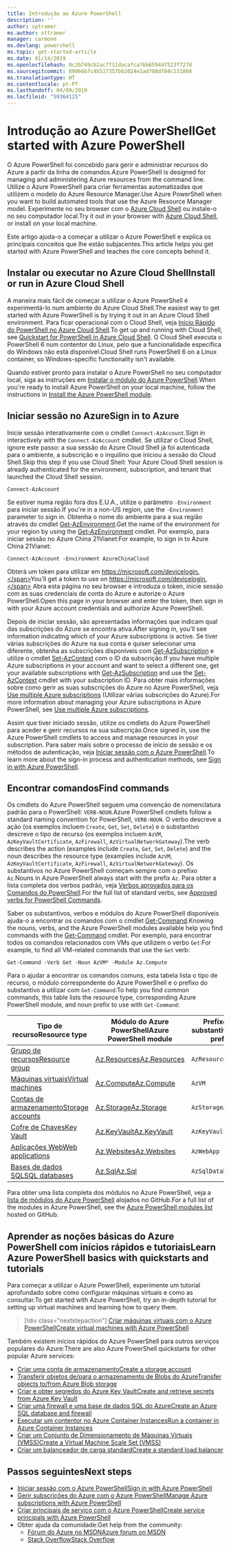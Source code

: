 ```yaml
---
title: Introdução ao Azure PowerShell
description: ''
author: sptramer
ms.author: sttramer
manager: carmonm
ms.devlang: powershell
ms.topic: get-started-article
ms.date: 01/14/2019
ms.openlocfilehash: 0c3b749cb2ac7f11dacafca76b65944f523f727d
ms.sourcegitcommit: 89066b7c4b527357bb2024e1ad708df84c131804
ms.translationtype: HT
ms.contentlocale: pt-PT
ms.lasthandoff: 04/09/2019
ms.locfileid: "59364125"
---
```

# <a name="get-started-with-azure-powershell"></a><span data-ttu-id="15f52-102">Introdução ao Azure PowerShell</span><span class="sxs-lookup"><span data-stu-id="15f52-102">Get started with Azure PowerShell</span></span>

<span data-ttu-id="15f52-103">O Azure PowerShell foi concebido para gerir e administrar recursos do Azure a partir da linha de comandos.</span><span class="sxs-lookup"><span data-stu-id="15f52-103">Azure PowerShell is designed for managing and administering Azure resources from the command line.</span></span> <span data-ttu-id="15f52-104">Utilize o Azure PowerShell para criar ferramentas automatizadas que utilizem o modelo do Azure Resource Manager.</span><span class="sxs-lookup"><span data-stu-id="15f52-104">Use Azure PowerShell when you want to build automated tools that use the Azure Resource Manager model.</span></span>
<span data-ttu-id="15f52-105">Experimente no seu browser com o [Azure Cloud Shell](/azure/cloud-shell/overview) ou instale-o no seu computador local.</span><span class="sxs-lookup"><span data-stu-id="15f52-105">Try it out in your browser with [Azure Cloud Shell](/azure/cloud-shell/overview), or install on your local machine.</span></span>

<span data-ttu-id="15f52-106">Este artigo ajuda-o a começar a utilizar o Azure PowerShell e explica os principais conceitos que lhe estão subjacentes.</span><span class="sxs-lookup"><span data-stu-id="15f52-106">This article helps you get started with Azure PowerShell and teaches the core concepts behind it.</span></span>

## <a name="install-or-run-in-azure-cloud-shell"></a><span data-ttu-id="15f52-107">Instalar ou executar no Azure Cloud Shell</span><span class="sxs-lookup"><span data-stu-id="15f52-107">Install or run in Azure Cloud Shell</span></span>

<span data-ttu-id="15f52-108">A maneira mais fácil de começar a utilizar o Azure PowerShell é experimentá-lo num ambiente do Azure Cloud Shell.</span><span class="sxs-lookup"><span data-stu-id="15f52-108">The easiest way to get started with Azure PowerShell is by trying it out in an Azure Cloud Shell environment.</span></span>
<span data-ttu-id="15f52-109">Para ficar operacional com o Cloud Shell, veja [Início Rápido do PowerShell no Azure Cloud Shell](/azure/cloud-shell/quickstart-powershell).</span><span class="sxs-lookup"><span data-stu-id="15f52-109">To get up and running with Cloud Shell, see [Quickstart for PowerShell in Azure Cloud Shell](/azure/cloud-shell/quickstart-powershell).</span></span>
<span data-ttu-id="15f52-110">O Cloud Shell executa o PowerShell 6 num contentor do Linux, pelo que a funcionalidade específica do Windows não está disponível.</span><span class="sxs-lookup"><span data-stu-id="15f52-110">Cloud Shell runs PowerShell 6 on a Linux container, so Windows-specific functionality isn't available.</span></span>

<span data-ttu-id="15f52-111">Quando estiver pronto para instalar o Azure PowerShell no seu computador local, siga as instruções em [Instalar o módulo do Azure PowerShell](install-az-ps.md).</span><span class="sxs-lookup"><span data-stu-id="15f52-111">When you're ready to install Azure PowerShell on your local machine, follow the instructions in [Install the Azure PowerShell module](install-az-ps.md).</span></span>

## <a name="sign-in-to-azure"></a><span data-ttu-id="15f52-112">Iniciar sessão no Azure</span><span class="sxs-lookup"><span data-stu-id="15f52-112">Sign in to Azure</span></span>

<span data-ttu-id="15f52-113">Inicie sessão interativamente com o cmdlet `Connect-AzAccount`.</span><span class="sxs-lookup"><span data-stu-id="15f52-113">Sign in interactively with the `Connect-AzAccount` cmdlet.</span></span> <span data-ttu-id="15f52-114">Se utilizar o Cloud Shell, ignore este passo: a sua sessão do Azure Cloud Shell já foi autenticada para o ambiente, a subscrição e o inquilino que iniciou a sessão do Cloud Shell.</span><span class="sxs-lookup"><span data-stu-id="15f52-114">Skip this step if you use Cloud Shell: Your Azure Cloud Shell session is already authenticated for the environment, subscription, and tenant that launched the Cloud Shell session.</span></span>

```azurepowershell-interactive
Connect-AzAccount
```

<span data-ttu-id="15f52-115">Se estiver numa região fora dos E.U.A., utilize o parâmetro `-Environment` para iniciar sessão.</span><span class="sxs-lookup"><span data-stu-id="15f52-115">If you're in a non-US region, use the `-Environment` parameter to sign in.</span></span> <span data-ttu-id="15f52-116">Obtenha o nome do ambiente para a sua região através do cmdlet [Get-AzEnvironment](/powershell/module/Az.Accounts/Get-AzEnvironment).</span><span class="sxs-lookup"><span data-stu-id="15f52-116">Get the name of the environment for your region by using the [Get-AzEnvironment](/powershell/module/Az.Accounts/Get-AzEnvironment) cmdlet.</span></span> <span data-ttu-id="15f52-117">Por exemplo, para iniciar sessão no Azure China 21Vianet:</span><span class="sxs-lookup"><span data-stu-id="15f52-117">For example, to sign in to Azure China 21Vianet:</span></span>

```azurepowershell-interactive
Connect-AzAccount -Environment AzureChinaCloud
```

<span data-ttu-id="15f52-118">Obterá um token para utilizar em https://microsoft.com/devicelogin.</span><span class="sxs-lookup"><span data-stu-id="15f52-118">You'll get a token to use on https://microsoft.com/devicelogin.</span></span> <span data-ttu-id="15f52-119">Abra esta página no seu browser e introduza o token, inicie sessão com as suas credenciais de conta do Azure e autorize o Azure PowerShell.</span><span class="sxs-lookup"><span data-stu-id="15f52-119">Open this page in your browser and enter the token, then sign in with your Azure account credentials and authorize Azure PowerShell.</span></span> 

<span data-ttu-id="15f52-120">Depois de iniciar sessão, são apresentadas informações que indicam qual das subscrições do Azure se encontra ativa.</span><span class="sxs-lookup"><span data-stu-id="15f52-120">After signing in, you'll see information indicating which of your Azure subscriptions is active.</span></span> <span data-ttu-id="15f52-121">Se tiver várias subscrições do Azure na sua conta e quiser selecionar uma diferente, obtenha as subscrições disponíveis com [Get-AzSubscription](/powershell/module/az.accounts/get-azsubscription) e utilize o cmdlet [Set-AzContext](/powershell/module/az.accounts/set-azcontext) com o ID da subscrição.</span><span class="sxs-lookup"><span data-stu-id="15f52-121">If you have multiple Azure subscriptions in your account and want to select a different one, get your available subscriptions with [Get-AzSubscription](/powershell/module/az.accounts/get-azsubscription) and use the [Set-AzContext](/powershell/module/az.accounts/set-azcontext) cmdlet with your subscription ID.</span></span>
<span data-ttu-id="15f52-122">Para obter mais informações sobre como gerir as suas subscrições do Azure no Azure PowerShell, veja [Use multiple Azure subscriptions](manage-subscriptions-azureps.md) (Utilizar várias subscrições do Azure).</span><span class="sxs-lookup"><span data-stu-id="15f52-122">For more information about managing your Azure subscriptions in Azure PowerShell, see [Use multiple Azure subscriptions](manage-subscriptions-azureps.md).</span></span>

<span data-ttu-id="15f52-123">Assim que tiver iniciado sessão, utilize os cmdlets do Azure PowerShell para aceder e gerir recursos na sua subscrição.</span><span class="sxs-lookup"><span data-stu-id="15f52-123">Once signed in, use the Azure PowerShell cmdlets to access and manage resources in your subscription.</span></span> <span data-ttu-id="15f52-124">Para saber mais sobre o processo de início de sessão e os métodos de autenticação, veja [Iniciar sessão com o Azure PowerShell](authenticate-azureps.md).</span><span class="sxs-lookup"><span data-stu-id="15f52-124">To learn more about the sign-in process and authentication methods, see [Sign in with Azure PowerShell](authenticate-azureps.md).</span></span>

## <a name="find-commands"></a><span data-ttu-id="15f52-125">Encontrar comandos</span><span class="sxs-lookup"><span data-stu-id="15f52-125">Find commands</span></span>

<span data-ttu-id="15f52-126">Os cmdlets do Azure PowerShell seguem uma convenção de nomenclatura padrão para o PowerShell: `VERB-NOUN`.</span><span class="sxs-lookup"><span data-stu-id="15f52-126">Azure PowerShell cmdlets follow a standard naming convention for PowerShell, `VERB-NOUN`.</span></span> <span data-ttu-id="15f52-127">O verbo descreve a ação (os exemplos incluem `Create`, `Get`, `Set`, `Delete`) e o substantivo descreve o tipo de recurso (os exemplos incluem `AzVM`, `AzKeyVaultCertificate`, `AzFirewall`, `AzVirtualNetworkGateway`).</span><span class="sxs-lookup"><span data-stu-id="15f52-127">The verb describes the action (examples include `Create`, `Get`, `Set`, `Delete`) and the noun describes the resource type (examples include `AzVM`, `AzKeyVaultCertificate`, `AzFirewall`, `AzVirtualNetworkGateway`).</span></span> <span data-ttu-id="15f52-128">Os substantivos no Azure PowerShell começam sempre com o prefixo `Az`.</span><span class="sxs-lookup"><span data-stu-id="15f52-128">Nouns in Azure PowerShell always start with the prefix `Az`.</span></span> <span data-ttu-id="15f52-129">Para obter a lista completa dos verbos padrão, veja [Verbos aprovados para os Comandos do PowerShell](/powershell/developer/cmdlet/approved-verbs-for-windows-powershell-commands).</span><span class="sxs-lookup"><span data-stu-id="15f52-129">For the full list of standard verbs, see [Approved verbs for PowerShell Commands](/powershell/developer/cmdlet/approved-verbs-for-windows-powershell-commands).</span></span>

<span data-ttu-id="15f52-130">Saber os substantivos, verbos e módulos do Azure PowerShell disponíveis ajuda-o a encontrar os comandos com o cmdlet [Get-Command](/powershell/module/microsoft.powershell.core/get-command).</span><span class="sxs-lookup"><span data-stu-id="15f52-130">Knowing the nouns, verbs, and the Azure PowerShell modules available help you find commands with the [Get-Command](/powershell/module/microsoft.powershell.core/get-command) cmdlet.</span></span> <span data-ttu-id="15f52-131">Por exemplo, para encontrar todos os comandos relacionados com VMs que utilizem o verbo `Get`:</span><span class="sxs-lookup"><span data-stu-id="15f52-131">For example, to find all VM-related commands that use the `Get` verb:</span></span>

```powershell-interactive
Get-Command -Verb Get -Noun AzVM* -Module Az.Compute
```

<span data-ttu-id="15f52-132">Para o ajudar a encontrar os comandos comuns, esta tabela lista o tipo de recurso, o módulo correspondente do Azure PowerShell e o prefixo do substantivo a utilizar com `Get-Command`:</span><span class="sxs-lookup"><span data-stu-id="15f52-132">To help you find common commands, this table lists the resource type, corresponding Azure PowerShell module, and noun prefix to use with `Get-Command`:</span></span>

| <span data-ttu-id="15f52-133">Tipo de recurso</span><span class="sxs-lookup"><span data-stu-id="15f52-133">Resource type</span></span> | <span data-ttu-id="15f52-134">Módulo do Azure PowerShell</span><span class="sxs-lookup"><span data-stu-id="15f52-134">Azure PowerShell module</span></span> | <span data-ttu-id="15f52-135">Prefixo do substantivo</span><span class="sxs-lookup"><span data-stu-id="15f52-135">Noun prefix</span></span> |
|---------------|-------------------------|----------------|
| [<span data-ttu-id="15f52-136">Grupo de recursos</span><span class="sxs-lookup"><span data-stu-id="15f52-136">Resource group</span></span>](/azure/azure-resource-manager/resource-group-overview) | [<span data-ttu-id="15f52-137">Az.Resources</span><span class="sxs-lookup"><span data-stu-id="15f52-137">Az.Resources</span></span>](/powershell/module/az.resources#resources) | `AzResourceGroup` |
| [<span data-ttu-id="15f52-138">Máquinas virtuais</span><span class="sxs-lookup"><span data-stu-id="15f52-138">Virtual machines</span></span>](/azure/virtual-machines) | [<span data-ttu-id="15f52-139">Az.Compute</span><span class="sxs-lookup"><span data-stu-id="15f52-139">Az.Compute</span></span>](/powershell/module/az.compute#virtual_machines) | `AzVM` |
| [<span data-ttu-id="15f52-140">Contas de armazenamento</span><span class="sxs-lookup"><span data-stu-id="15f52-140">Storage accounts</span></span>](/azure/storage/common/storage-introduction) | [<span data-ttu-id="15f52-141">Az.Storage</span><span class="sxs-lookup"><span data-stu-id="15f52-141">Az.Storage</span></span>](/powershell/module/az.storage/) | `AzStorageAccount` |
| [<span data-ttu-id="15f52-142">Cofre de Chaves</span><span class="sxs-lookup"><span data-stu-id="15f52-142">Key Vault</span></span>](/azure/key-vault/key-vault-whatis) | [<span data-ttu-id="15f52-143">Az.KeyVault</span><span class="sxs-lookup"><span data-stu-id="15f52-143">Az.KeyVault</span></span>](/powershell/module/az.keyvault) | `AzKeyVault` |
| [<span data-ttu-id="15f52-144">Aplicações Web</span><span class="sxs-lookup"><span data-stu-id="15f52-144">Web applications</span></span>](/azure/app-service) | [<span data-ttu-id="15f52-145">Az.Websites</span><span class="sxs-lookup"><span data-stu-id="15f52-145">Az.Websites</span></span>](/powershell/module/az.websites) | `AzWebApp` |
| [<span data-ttu-id="15f52-146">Bases de dados SQL</span><span class="sxs-lookup"><span data-stu-id="15f52-146">SQL databases</span></span>](/azure/sql-database) | [<span data-ttu-id="15f52-147">Az.Sql</span><span class="sxs-lookup"><span data-stu-id="15f52-147">Az.Sql</span></span>](/powershell/module/az.sql) | `AzSqlDatabase` |

<span data-ttu-id="15f52-148">Para obter uma lista completa dos módulos no Azure PowerShell, veja a [lista de módulos do Azure PowerShell](https://github.com/Azure/azure-powershell/blob/master/documentation/azure-powershell-modules.md) alojados no GitHub.</span><span class="sxs-lookup"><span data-stu-id="15f52-148">For a full list of the modules in Azure PowerShell, see the [Azure PowerShell modules list](https://github.com/Azure/azure-powershell/blob/master/documentation/azure-powershell-modules.md) hosted on GitHub.</span></span>

## <a name="learn-azure-powershell-basics-with-quickstarts-and-tutorials"></a><span data-ttu-id="15f52-149">Aprender as noções básicas do Azure PowerShell com inícios rápidos e tutoriais</span><span class="sxs-lookup"><span data-stu-id="15f52-149">Learn Azure PowerShell basics with quickstarts and tutorials</span></span>

<span data-ttu-id="15f52-150">Para começar a utilizar o Azure PowerShell, experimente um tutorial aprofundado sobre como configurar máquinas virtuais e como as consultar.</span><span class="sxs-lookup"><span data-stu-id="15f52-150">To get started with Azure PowerShell, try an in-depth tutorial for setting up virtual machines and learning how to query them.</span></span>

> [!div class="nextstepaction"]
> [<span data-ttu-id="15f52-151">Criar máquinas virtuais com o Azure PowerShell</span><span class="sxs-lookup"><span data-stu-id="15f52-151">Create virtual machines with Azure PowerShell</span></span>](azureps-vm-tutorial.yml)

<span data-ttu-id="15f52-152">Também existem inícios rápidos do Azure PowerShell para outros serviços populares do Azure:</span><span class="sxs-lookup"><span data-stu-id="15f52-152">There are also Azure PowerShell quickstarts for other popular Azure services:</span></span>

* [<span data-ttu-id="15f52-153">Criar uma conta de armazenamento</span><span class="sxs-lookup"><span data-stu-id="15f52-153">Create a storage account</span></span>](/azure/storage/common/storage-quickstart-create-account?tabs=azure-powershell)
* [<span data-ttu-id="15f52-154">Transferir objetos de/para o armazenamento de Blobs do Azure</span><span class="sxs-lookup"><span data-stu-id="15f52-154">Transfer objects to/from Azure Blob storage</span></span>](/azure/storage/blobs/storage-quickstart-blobs-powershell)
* [<span data-ttu-id="15f52-155">Criar e obter segredos do Azure Key Vault</span><span class="sxs-lookup"><span data-stu-id="15f52-155">Create and retrieve secrets from Azure Key Vault</span></span>](/azure/key-vault/quick-create-powershell)
* [<span data-ttu-id="15f52-156">Criar uma firewall e uma base de dados SQL do Azure</span><span class="sxs-lookup"><span data-stu-id="15f52-156">Create an Azure SQL database and firewall</span></span>](/azure/sql-database/scripts/sql-database-create-and-configure-database-powershell)
* [<span data-ttu-id="15f52-157">Executar um contentor no Azure Container Instances</span><span class="sxs-lookup"><span data-stu-id="15f52-157">Run a container in Azure Container Instances</span></span>](/azure/container-instances/container-instances-quickstart-powershell)
* [<span data-ttu-id="15f52-158">Criar um Conjunto de Dimensionamento de Máquinas Virtuais (VMSS)</span><span class="sxs-lookup"><span data-stu-id="15f52-158">Create a Virtual Machine Scale Set (VMSS)</span></span>](/azure/virtual-machine-scale-sets/quick-create-powershell)
* [<span data-ttu-id="15f52-159">Criar um balanceador de carga standard</span><span class="sxs-lookup"><span data-stu-id="15f52-159">Create a standard load balancer</span></span>](/azure/load-balancer/quickstart-create-standard-load-balancer-powershell)

## <a name="next-steps"></a><span data-ttu-id="15f52-160">Passos seguintes</span><span class="sxs-lookup"><span data-stu-id="15f52-160">Next steps</span></span>

* [<span data-ttu-id="15f52-161">Iniciar sessão com o Azure PowerShell</span><span class="sxs-lookup"><span data-stu-id="15f52-161">Sign in with Azure PowerShell</span></span>](authenticate-azureps.md)
* [<span data-ttu-id="15f52-162">Gerir subscrições do Azure com o Azure PowerShell</span><span class="sxs-lookup"><span data-stu-id="15f52-162">Manage Azure subscriptions with Azure PowerShell</span></span>](manage-subscriptions-azureps.md)
* [<span data-ttu-id="15f52-163">Criar principais de serviço com o Azure PowerShell</span><span class="sxs-lookup"><span data-stu-id="15f52-163">Create service principals with Azure PowerShell</span></span>](create-azure-service-principal-azureps.md)
* <span data-ttu-id="15f52-164">Obter ajuda da comunidade:</span><span class="sxs-lookup"><span data-stu-id="15f52-164">Get help from the community:</span></span>
  * [<span data-ttu-id="15f52-165">Fórum do Azure no MSDN</span><span class="sxs-lookup"><span data-stu-id="15f52-165">Azure forum on MSDN</span></span>](http://go.microsoft.com/fwlink/p/?LinkId=320212)
  * [<span data-ttu-id="15f52-166">Stack Overflow</span><span class="sxs-lookup"><span data-stu-id="15f52-166">Stack Overflow</span></span>](http://go.microsoft.com/fwlink/?LinkId=320213)
